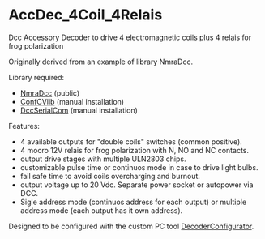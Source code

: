 # AccDec_4Coil_4Relais

Dcc Accessory Decoder to drive 4 electromagnetic coils plus 4 relais for frog polarization

Originally derived from an example of library NmraDcc.

Library required:

- [NmraDcc] (public)
- [ConfCVlib] (manual installation)
- [DccSerialCom] (manual installation)

Features:

- 4 available outputs for "double coils" switches (common positive).
- 4 mocro 12V relais for frog polarization with N, NO and NC contacts.
- output drive stages with multiple ULN2803 chips.
- customizable pulse time or continuos mode in case to drive light bulbs.
- fail safe time to avoid coils overcharging and burnout.
- output voltage up to 20 Vdc. Separate power socket or autopower via DCC.
- Sigle address mode (continuos address for each output) or multiple address mode (each output has it own address).

Designed to be configured with the custom PC tool [DecoderConfigurator].

[NmraDcc]: https://github.com/mrrwa/NmraDcc
[ConfCVlib]: https://github.com/M5Ross/ConfCVlib
[DccSerialCom]: https://github.com/M5Ross/DccSerialCom
[DecoderConfigurator]: https://github.com/M5Ross/DecoderConfigurator
